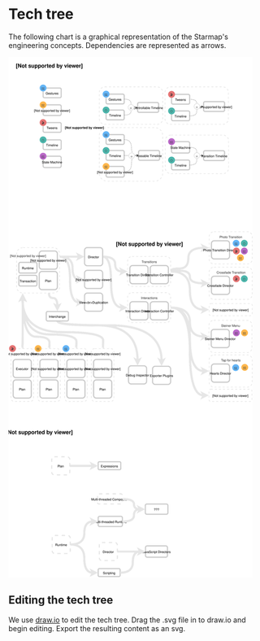 # Tech tree

The following chart is a graphical representation of the Starmap's engineering concepts. Dependencies are represented as arrows.

![](../_assets/TechTree.svg)

## Editing the tech tree

We use [draw.io](https://www.draw.io/) to edit the tech tree. Drag the .svg file in to draw.io and begin editing. Export the resulting content as an svg.

<!--

LGTM:
- appsforartists

-->
